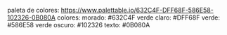 paleta de colores: https://www.palettable.io/632C4F-DFF68F-586E58-102326-0B080A
colores:
morado: #632C4F
verde claro: #DFF68F
verde: #586E58
verde oscuro: #102326
texto: #0B080A
